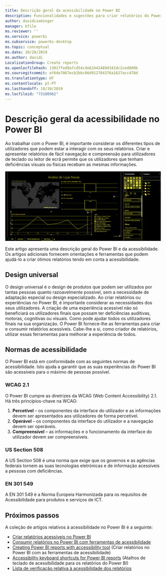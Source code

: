 ```yaml
---
title: Descrição geral da acessibilidade no Power BI
description: Funcionalidades e sugestões para criar relatórios do Power BI Desktop acessíveis
author: davidiseminger
manager: kfile
ms.reviewer: ''
ms.service: powerbi
ms.subservice: powerbi-desktop
ms.topic: conceptual
ms.date: 10/28/2019
ms.author: davidi
LocalizationGroup: Create reports
ms.openlocfilehash: 13017fed9a7cd54cde624424894341dc2ced0d9b
ms.sourcegitcommit: ef6de7067ecb2bbc86d912784376a1627acc478d
ms.translationtype: HT
ms.contentlocale: pt-PT
ms.lasthandoff: 10/30/2019
ms.locfileid: "73180982"
---
```

# <a name="overview-of-accessibility-in-power-bi"></a>Descrição geral da acessibilidade no Power BI
Ao trabalhar com o Power BI, é importante considerar os diferentes tipos de utilizadores que podem estar a interagir com os seus relatórios. Criar e apresentar relatórios de fácil navegação e compreensão para utilizadores de teclado ou leitor de ecrã permite que os utilizadores que tenham deficiências visuais ou físicas recebam as mesmas informações.

![Definições de alto contraste do Windows](media/desktop-accessibility/accessibility-05b.png)

Este artigo apresenta uma descrição geral do Power BI e da acessibilidade. Os artigos adicionais fornecem orientações e ferramentas que podem ajudá-lo a criar ótimos relatórios tendo em conta a acessibilidade.

## <a name="universal-design"></a>Design universal

O design universal é o design de produtos que podem ser utilizados por tantas pessoas quanto razoavelmente possível, sem a necessidade de adaptação especial ou design especializado. Ao criar relatórios ou experiências no Power BI, é importante considerar as necessidades dos seus utilizadores. A criação de uma experiência acessível não só beneficiará os utilizadores finais que possam ter deficiências auditivas, motoras, cognitivas ou visuais. Como pode ajudar todos os utilizadores finais na sua organização. O Power BI fornece-lhe as ferramentas para criar e consumir relatórios acessíveis. Cabe-lhe a si, como criador de relatórios, utilizar essas ferramentas para melhorar a experiência de todos.

## <a name="accessibility-standards"></a>Normas de acessibilidade

O Power BI está em conformidade com as seguintes normas de acessibilidade.  Isto ajuda a garantir que as suas experiências do Power BI são acessíveis para o máximo de pessoas possível.

### <a name="wcag-21"></a>WCAG 2.1
O Power BI cumpre as diretrizes da WCAG (Web Content Accessibility) 2.1. Há três princípios-chave na WCAG:

1. **Percetível** – os componentes da interface do utilizador e as informações devem ser apresentados aos utilizadores de forma percetível.
2. **Operável** – os componentes da interface do utilizador e a navegação devem ser operáveis.
3. **Compreensível** – as informações e o funcionamento da interface do utilizador devem ser compreensíveis.

### <a name="us-section-508"></a>US Section 508

A US Section 508 é uma norma que exige que os governos e as agências federais tornem as suas tecnologias eletrónicas e de informação acessíveis a pessoas com deficiências.

### <a name="en-301-549"></a>EN 301 549
A EN 301 549 é a Norma Europeia Harmonizada para os requisitos de Acessibilidade para produtos e serviços de ICT.  



## <a name="next-steps"></a>Próximos passos

A coleção de artigos relativos à acessibilidade no Power BI é a seguinte:

* [Criar relatórios acessíveis no Power BI](desktop-accessibility-creating-reports.md) 
* [Consumir relatórios no Power BI com ferramentas de acessibilidade](desktop-accessibility-consuming-tools.md)
* [Creating Power BI reports with accessibility tool](desktop-accessibility-creating-tools.md) (Criar relatórios no Power BI com as ferramentas de acessibilidade)
* [Accessibility keyboard shortcuts for Power BI reports](desktop-accessibility-keyboard-shortcuts.md) (Atalhos de teclado de acessibilidade para os relatórios do Power BI)
* [Lista de verificação relativa à acessibilidade dos relatórios](desktop-accessibility-creating-reports.md#report-accessibility-checklist)


